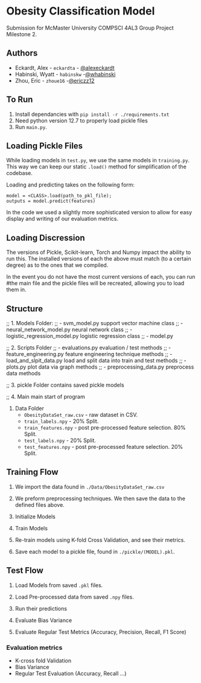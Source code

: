 # Obesity Classification Model

Submission for McMaster University COMPSCI 4AL3 Group Project Milestone 2.

## Authors
- Eckardt, Alex - `eckardta` - [@alexeckardt](https://www.github.com/alexeckardt)
- Habinski, Wyatt - `habinskw` -[@whabinski](https://www.github.com/whabinski)
- Zhou, Eric - `zhoue16` -[@ericzz12](https://www.github.com/ericzz12)

## To Run
1. Install dependancies with `pip install -r ./requirements.txt`
2. Need python version 12.7 to properly load pickle files
3. Run `main.py`.

## Loading Pickle Files

While loading models in `test.py`, we use the same models in `training.py`. This way we can keep our static `.load()` method for simplification of the codebase.

Loading and predicting takes on the following form:
```
model = <CLASS>.load(path_to_pkl_file);
outputs = model.predict(features)
```

In the code we used a slightly more sophisticated version to allow for easy display and writing of our evaluation metrics.

## Loading Discression
The versions of Pickle, Scikit-learn, Torch and Numpy impact the ability to run this. The installed versions of each the above must match (to a certain degree) as to the ones that we compiled.
    
In the event you do not have the most current versions of each, you can run #the main file and the pickle files will be recreated, allowing you to load them in.

## Structure

;; 1. Models Folder:
;;     - svm_model.py                          support vector machine class
;;     - neural_network_model.py               neural network class
;;     - logistic_regression_model.py          logistic regression class
;;     - model.py

;; 2. Scripts Folder
;;     - evaluations.py                        evaluation / test methods
;;     - feature_engineering.py                feature engineering technique methods
;;     - load_and_slpit_data.py                load and split data into train and test methods
;;     - plots.py                              plot data via graph methods
;;     - preprocessing_data.py                 preprocess data methods

;; 3. pickle Folder                            contains saved pickle models

;; 4. Main                                     main start of program

1. Data Folder
    - `ObesityDataSet_raw.csv` - raw dataset in  CSV.
    - `train_labels.npy` - 20% Split.
    - `train_features.npy` - post pre-processed feature selection. 80% Split.
    - `test_labels.npy` - 20% Split.
    - `test_features.npy` - post pre-processed feature selection. 20% Split.

## Training Flow

1. We import the data found in `./Data/ObesityDataSet_raw.csv`

2. We preform preprocessing techniques. We then save the data to the defined files above.

3. Initialize Models

4. Train Models

5. Re-train models using  K-fold Cross Validation, and see their metrics.

6. Save each model to a pickle file, found in `./pickle/(MODEL).pkl`.

## Test Flow

1. Load Models from saved `.pkl` files.

2. Load Pre-processed data from saved `.npy` files.

3. Run their predictions

4. Evaluate Bias Variance

5. Evaluate Regular Test Metrics (Accuracy, Precision, Recall, F1 Score)

### Evaluation metrics
- K-cross fold Validation
- Bias Variance
- Regular Test Evaluation (Accuracy, Recall ...)
